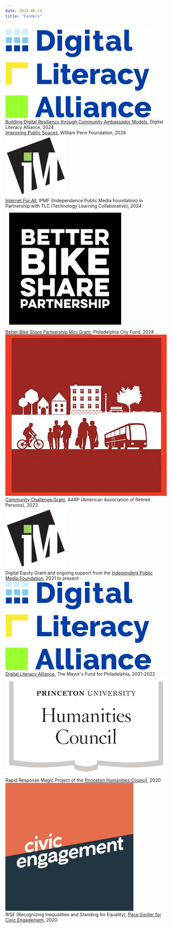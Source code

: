 ```yaml
---
date: 2024-06-14
title: "Funders"
---
```

<div class="funder-card">
    <img alt="Digital Literacy Alliance" src="/images/funders/digital_literacy_alliance.jpg"/>
    <div class="funder-desc">
        <a href="https://www.phila.gov/2024-12-12-the-digital-literacy-alliance-announces-recipients-for-its-fall-2024-grant-cycle-to-address-digital-inclusion/">Building Digital Resiliency through Community Ambassador Models</a>, Digital Literacy Alliance, 2024
    </div>
</div>

<div class="funder-card">
    <div class="funder-desc">
        <a href="https://williampennfoundation.org/awarded-grants-november-2024">Improving Public Spaces</a>, William Penn Foundation, 2024
    </div>
</div>

<div class="funder-card">
    <img alt="Internet For All Grant Program" src="/images/funders/ipmf.jpg"/>
    <div class="funder-desc">
        <a href="https://www.independencemedia.org/news/independence-public-media-foundation-announces-final-grants-2024">Internet For All</a>, IPMF (Independence Public Media Foundation) in Partnership with TLC (Technology Learning Collaborative), 2024
    </div>
</div>

<div class="funder-card">
    <img alt="Better Bike Share Partnership Mini Grant" src="/images/funders/better_bike_share.svg"/>
    <div class="funder-desc">
        <a href="https://betterbikeshare.org/grant/better-bike-share-mini-grants/">Better Bike Share Partnership Mini Grant</a>, Philadelphia City Fund, 2024
    </div>
</div>

<div class="funder-card">
    <img alt="Community Challenge Grant" src="/images/funders/community_challenge_grant.png"/>
    <div class="funder-desc">
        <a href="https://www.aarp.org/livable-communities/community-challenge/">Community Challenge Grant</a>, AARP (American Association of Retired Persons), 2023
    </div>
</div>

<div class="funder-card">
    <img alt="Independent Public Media Foundation" src="/images/funders/ipmf.jpg"/>
    <div class="funder-desc">
        Digital Equity Grant and ongoing support from the <a href="https://independencemedia.org/2021-community-voices-and-digital-equity-grants/">Independent Public Media Foundation</a>, 2021 to present
    </div>
</div>

<div class="funder-card">
    <img alt="Digital Literacy Alliance" src="/images/funders/digital_literacy_alliance.jpg"/>
    <div class="funder-desc">
        <a href="http://www.mayorsfundphila.org/initiatives/digital-literacy-alliance/">Digital Literacy Alliance</a>, The Mayor's Fund for Philadelphia, 2021-2022
    </div>
</div>

<div class="funder-card">
    <img alt="Princeton Humanities Council" src="/images/funders/humanities_council.png"/>
    <div class="funder-desc">
        Rapid Response Magic Project of the <a href="https://humanities.princeton.edu/">Princeton Humanities Council</a>, 2020
    </div>
</div>

<div class="funder-card">
    <img alt="Pace Center for Civic Engagement" src="/images/funders/civic_engagement.jpg"/>
    <div class="funder-desc">
        RISE (Recognizing Inequalities and Standing for Equality), <a href="https://pace.princeton.edu/">Pace Center for Civic Engagement</a>, 2020
    </div>
</div>
